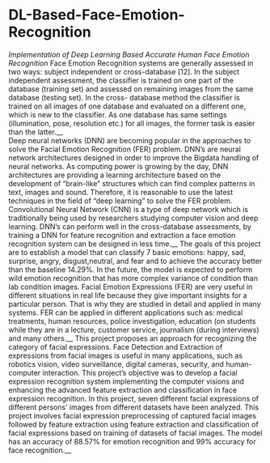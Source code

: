 # DL-Based-Face-Emotion-Recognition
*Implementation of Deep Learning Based Accurate Human Face Emotion Recognition*
	Face Emotion Recognition systems are generally assessed in two ways: subject independent or cross-database [12]. In
the subject independent assessment, the classifier is trained on one part of the database (training set) and assessed on
remaining images from the same database (testing set). In the cross- database method the classifier is trained on all images
of one database and evaluated on a different one, which is new to the classifier. As one database has same settings
(illumination, pose, resolution etc.) for all images, the former task is easier than the latter.__	
	Deep neural networks (DNN) are becoming popular in the approaches to solve the Facial Emotion Recognition (FER)
problem. DNN’s are neural network architectures designed in order to improve the Bigdata handling of neural networks. As
computing power is growing by the day, DNN architectures are providing a learning architecture based on the development of
“brain-like” structures which can find complex patterns in text, images and sound. Therefore, it is reasonable to use the
latest techniques in the field of “deep learning” to solve the FER problem. Convolutional Neural Network (CNN) is a type of
deep network which is traditionally being used by researchers studying computer vision and deep learning. DNN’s can perform
well in the cross-database assessments, by training a DNN for feature recognition and extraction a face emotion recognition
system can be designed in less time.__
	The goals of this project are to establish a model that can classify 7 basic emotions: happy, sad, surprise, angry,
disgust,neutral, and fear and to achieve the accuracy better than the baseline 14.29%. In the future, the model is
expected to perform wild emotion recognition that has more complex variance of condition than lab condition images. Facial
Emotion Expressions (FER) are very useful in different situations in real life because they give important insights for a
particular person. That is why they are studied in detail and applied in many systems. FER can be applied in different
applications such as: medical treatments, human resources, police investigation, education (on students while they are in a
lecture, customer service, journalism (during interviews) and many others.__
	This project proposes an approach for recognizing the category of facial expressions. Face Detection and Extraction
of expressions from facial images is useful in many applications, such as robotics vision, video surveillance, digital
cameras, security, and human-computer interaction. This project’s objective was to develop a facial expression recognition
system implementing the computer visions and enhancing the advanced feature extraction and classification in face expression
recognition. In this project, seven different facial expressions of different persons’ images from different datasets have
been analyzed. This project involves facial expression preprocessing of captured facial images followed by feature
extraction using feature extraction and classification of facial expressions based on training of datasets of facial images.
The model has an accuracy of 88.57% for emotion recognition and 99% accuracy for face recognition.__
